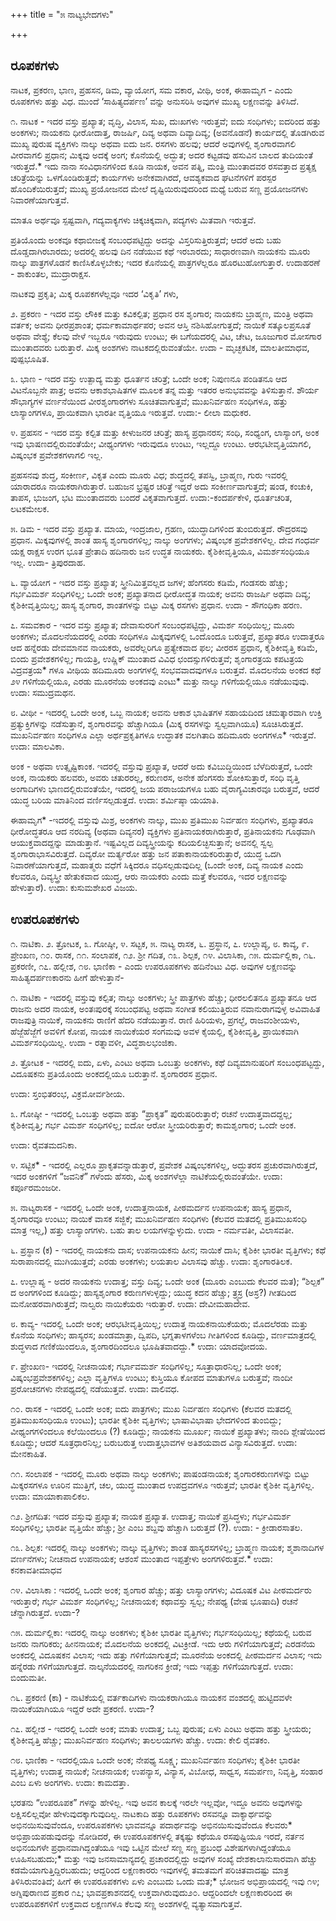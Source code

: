 +++
title = "೫ ನಾಟ್ಯಭೇದಗಳು"

+++


## ರೂಪಕಗಳು

ನಾಟಕ, ಪ್ರಕರಣ, ಭಾಣ, ಪ್ರಹಸನ, ಡಿಮ, ವ್ಯಾಯೋಗ, ಸಮ ವಕಾರ, ವೀಥಿ, ಅಂಕ, ಈಹಾಮೃಗ - ಎಂದು ರೂಪಕಗಳು ಹತ್ತು ವಿಧ. ಮುಂದೆ ‘ಸಾಹಿತ್ಯದರ್ಪಣ’ ವನ್ನು ಅನುಸರಿಸಿ ಅವುಗಳ ಮುಖ್ಯ ಲಕ್ಷಣವನ್ನು ತಿಳಿಸಿದೆ.

೧. ನಾಟಕ - ಇದರ ವಸ್ತು ಪ್ರಖ್ಯಾತ; ವೃದ್ಧಿ, ವಿಲಾಸ, ಸುಖ, ದುಃಖಗಳು ಇರುತ್ತವೆ; ಐದು ಸಂಧಿಗಳು; ಐದರಿಂದ ಹತ್ತು ಅಂಕಗಳು; ನಾಯಕನು ಧೀರೋದಾತ್ತ, ರಾಜರ್ಷಿ, ದಿವ್ಯ ಅಥವಾ ದಿವ್ಯಾದಿವ್ಯ; (ಅವನೊಡನೆ) ಕಾರ್ಯದಲ್ಲಿ ತೊಡಗಿರುವ ಮುಖ್ಯ ಪುರುಷ ವ್ಯಕ್ತಿಗಳು ನಾಲ್ಕು ಅಥವಾ ಐದು ಜನ. ರಸಗಳು ಹಲವು; ಆದರೆ ಅವುಗಳಲ್ಲಿ ಶೃಂಗಾರವಾಗಲಿ ವೀರವಾಗಲಿ ಪ್ರಧಾನ; ಮಿಕ್ಕವು ಅದಕ್ಕೆ ಅಂಗ; ಕೊನೆಯಲ್ಲಿ ಅದ್ಭುತ; ಅದರ ಕಟ್ಟಡವು ಹಸುವಿನ ಬಾಲದ ತುದಿಯಂತೆ ಇರುತ್ತದೆ.* ಇದು ನಾನಾ ಸಂವಿಧಾನಗಳಿಂದ ಕೂಡಿ ನಾಯಕ, ಅವನ ಪತ್ನಿ, ಮಂತ್ರಿ ಮುಂತಾದವರ ರಸವತ್ತಾದ ಪ್ರತ್ಯಕ್ಷ ಚರಿತ್ರೆಯನ್ನು ಒಳಗೊಂಡಿರುತ್ತದೆ; ಕಾರ್ಯಗಳು ಅನೇಕವಾಗಿರದೆ, ಆವಶ್ಯಕವಾದ ಘಟನೆಗಳಿಗೆ ಪರಸ್ಪರ ಹೊಂದಿಕೆಯಿರುತ್ತದೆ; ಮುಖ್ಯ ಪ್ರಯೋಜನದ ಮೇಲೆ ದೃಷ್ಟಿಯಿರುವುದರಿಂದ ಮಧ್ಯೆ ಬರುವ ಸಣ್ಣ ಪ್ರಯೋಜನಗಳು ನಿವಾರಣೆಯಾಗುತ್ತವೆ.

ಮಾತೂ ಅರ್ಥವೂ ಸ್ಪಷ್ಟವಾಗಿ, ಗದ್ಯವಾಕ್ಯಗಳು ಚಿಕ್ಕಚಿಕ್ಕವಾಗಿ, ಪದ್ಯಗಳು ಮಿತವಾಗಿ ಇರುತ್ತವೆ.

ಪ್ರತಿಯೊಂದು ಅಂಕವೂ ಕಥಾಬೀಜಕ್ಕೆ ಸಂಬಂಧಪಟ್ಟಿದ್ದು ಅದನ್ನು ವಿಸ್ತರಿಸುತ್ತಿರುತ್ತದೆ; ಆದರೆ ಅದು ಬಹು ದೊಡ್ಡದಾಗಿರಬಾರದು; ಅದರಲ್ಲಿ ಹಲವು ದಿನ ನಡೆಯುವ ಕಥೆ ಇರಬಾರದು; ಸಾಧಾರಣವಾಗಿ ನಾಯಕನು ಮೂರು ನಾಲ್ಕು ಪಾತ್ರಗಳೊಡನೆ ಕಾಣಿಸಿಕೊಳ್ಳಬೇಕು; ಇದರ ಕೊನೆಯಲ್ಲಿ ಪಾತ್ರಗಳೆಲ್ಲರೂ ಹೊರಟುಹೋಗುತ್ತಾರೆ. ಉದಾಹರಣೆ - ಶಾಕುಂತಲ, ಮುದ್ರಾರಾಕ್ಷಸ.

ನಾಟಕವು ಪ್ರಕೃತಿ; ಮಿಕ್ಕ ರೂಪಕಗಳೆಲ್ಲವೂ ಇದರ ‘ವಿಕೃತಿ’ ಗಳು,

೨. ಪ್ರಕರಣ - ಇದರ ವಸ್ತು ಲೌಕಿಕ ಮತ್ತು ಕವಿಕಲ್ಪಿತ; ಪ್ರಧಾನ ರಸ ಶೃಂಗಾರ; ನಾಯಕನು ಬ್ರಾಹ್ಮಣ, ಮಂತ್ರಿ ಅಥವಾ ವರ್ತಕ; ಅವನು ಧೀರಪ್ರಶಾಂತ; ಧರ್ಮಕಾಮಾರ್ಥಪರ; ಅವನ ಆಸ್ತಿ ನಶಿಸಿಹೋಗುತ್ತದೆ; ನಾಯಿಕೆ ಸತ್ಕೂಲಪ್ರಸೂತೆ ಅಥವಾ ವೇಶ್ಯೆ; ಕೆಲವು ವೇಳೆ ಇಬ್ಬರೂ ಇರುವುದು ಉಂಟು; ಈ ಬಗೆಯದರಲ್ಲಿ ವಿಟ, ಚೇಟ, ಜೂಜುಗಾರ ಮೋಸಗಾರ ಮುಂತಾದವರು ಬರುತ್ತಾರೆ. ಮಿಕ್ಕ ಅಂಶಗಳು ನಾಟಕದಲ್ಲಿರುವಂತೆಯೇ. ಉದಾ - ಮೃಚ್ಛಕಟಿಕ, ಮಾಲತೀಮಾಧವ, ಪುಷ್ಪಭೂಷಿತ.

೩. ಭಾಣ - ಇದರ ವಸ್ತು ಉತ್ಪಾದ್ಯ ಮತ್ತು ಧೂರ್ತನ ಚರಿತ್ರೆ; ಒಂದೇ ಅಂಕ; ನಿಪುಣನೂ ಪಂಡಿತನೂ ಆದ ವಿಟನೊಬ್ಬನೇ ಪಾತ್ರ; ಅವನು ಆಕಾಶಭಾಷಿತಗಳ ಮೂಲಕ ತನ್ನ ಮತ್ತು ಇತರರ ಅನುಭವವನ್ನು ತಿಳಿಸುತ್ತಾನೆ. ಶೌರ್ಯ ಸೌಭಾಗ್ಯಗಳ ವರ್ಣನೆಯಿಂದ ವೀರಶೃಂಗಾರಗಳು ಸೂಚಿತವಾಗುತ್ತವೆ; ಮುಖನಿರ್ವಹಣ ಸಂಧಿಗಳೂ, ಹತ್ತು ಲಾಸ್ಯಾಂಗಗಳೂ, ಪ್ರಾಯಿಕವಾಗಿ ಭಾರತೀ ವೃತ್ತಿಯೂ ಇರುತ್ತವೆ. ಉದಾ:- ಲೀಲಾ ಮಧುಕರ.

೪. ಪ್ರಹಸನ - ಇದರ ವಸ್ತು ಕಲ್ಪಿತ ಮತ್ತು ಕೀಳುಜನರ ಚರಿತ್ರೆ; ಹಾಸ್ಯ ಪ್ರಧಾನರಸ; ಸಂಧಿ, ಸಂಧ್ಯಂಗ, ಲಾಸ್ಯಾಂಗ, ಅಂಕ ಇವು ಭಾಷಣದಲ್ಲಿರುವಂತೆಯೇ; ವೀಥ್ಯಂಗಗಳು ಇರುವುದೂ ಉಂಟು, ಇಲ್ಲದ್ದೂ ಉಂಟು. ಆರಭಟೀವೃತ್ತಿಯಾಗಲಿ, ವಿಷ್ಕಂಭಕ ಪ್ರವೇಶಕಗಳಾಗಲಿ ಇಲ್ಲ.

ಪ್ರಹಸನವು ಶುದ್ಧ, ಸಂಕೀರ್ಣ, ವಿಕೃತ ಎಂದು ಮೂರು ವಿಧ; ಶುದ್ಧದಲ್ಲಿ ತಪಸ್ವಿ, ಬ್ರಾಹ್ಮಣ, ಗುರು ಇವರಲ್ಲಿ ಯಾರಾದರೂ ನಾಯಕರಾಗಿರುತ್ತಾರೆ. ಬಹುಜನ ಭ್ರಷ್ಟರ ಚರಿತ್ರೆ ಇದ್ದರೆ ಅದು ಸಂಕೀರ್ಣವಾಗುತ್ತದೆ; ಷಂಡ, ಕಂಚುಕಿ, ತಾಪಸ, ಭುಜಂಗ, ಭಟ ಮುಂತಾದವರು ಬಂದರೆ ವಿಕೃತವಾಗುತ್ತದೆ. ಉದಾ:-ಕಂದರ್ಪಕೇಳಿ, ಧೂರ್ತಚರಿತ, ಲಟಕಮೇಲಕ.

೫. ಡಿಮ - ಇದರ ವಸ್ತು ಪ್ರಖ್ಯಾತ. ಮಾಯ, ಇಂದ್ರಜಾಲ, ಗ್ರಹಣ, ಯುದ್ಧಾದಿಗಳಿಂದ ತುಂಬಿರುತ್ತದೆ. ರೌದ್ರರಸವು ಪ್ರಧಾನ. ಮಿಕ್ಕವುಗಳಲ್ಲಿ ಶಾಂತ ಹಾಸ್ಯ ಶೃಂಗಾರಗಳಿಲ್ಲ; ನಾಲ್ಕು ಅಂಗಗಳು; ವಿಷ್ಕಂಭಕ ಪ್ರವೇಶಕಗಳಿಲ್ಲ. ದೇವ ಗಂಧರ್ವ ಯಕ್ಷ ರಾಕ್ಷಸ ಉರಗ ಭೂತ ಪ್ರೇತಾದಿ ಹದಿನಾರು ಜನ ಉದ್ಧತ ನಾಯಕರು. ಕೈಶಿಕೀವೃತ್ತಿಯೂ, ವಿಮರ್ಶಸಂಧಿಯೂ ಇಲ್ಲ. ಉದಾ- ತ್ರಿಪುರದಾಹ.

೬. ವ್ಯಾಯೋಗ - ಇದರ ವಸ್ತು ಪ್ರಖ್ಯಾತ; ಸ್ತ್ರೀನಿಮಿತ್ತವಲ್ಲದ ಜಗಳ; ಹೆಂಗಸರು ಕಡಿಮೆ, ಗಂಡಸರು ಹೆಚ್ಚು; ಗರ್ಭವಿಮರ್ಶ ಸಂಧಿಗಳಿಲ್ಲ; ಒಂದೇ ಅಂಕ; ಪ್ರಖ್ಯಾತನಾದ ಧೀರೋದ್ಧತ ನಾಯಕ; ಅವನು ರಾಜರ್ಷಿ ಅಥವಾ ದಿವ್ಯ; ಕೈಶಿಕೀವೃತ್ತಿಯಿಲ್ಲ; ಹಾಸ್ಯ ಶೃಂಗಾರ, ಶಾಂತಗಳನ್ನು ಬಿಟ್ಟು ಮಿಕ್ಕ ರಸಗಳು ಪ್ರಧಾನ. ಉದಾ - ಸೌಗಂಧಿಕಾ ಹರಣ.

೭. ಸಮವಕಾರ - ಇದರ ವಸ್ತು ಪ್ರಖ್ಯಾತ; ದೇವಾಸುರರಿಗೆ ಸಂಬಂಧಪಟ್ಟಿದ್ದು, ವಿಮರ್ಶ ಸಂಧಿಯಿಲ್ಲ; ಮೂರು ಅಂಕಗಳು; ಮೊದಲನೆಯದರಲ್ಲಿ ಎರಡು ಸಂಧಿಗಳೂ ಮಿಕ್ಕವುಗಳಲ್ಲಿ ಒಂದೊಂದೂ ಬರುತ್ತವೆ, ಪ್ರಖ್ಯಾತರೂ ಉದಾತ್ತರೂ ಆದ ಹನ್ನೆರಡು ದೇವಮಾನವ ನಾಯಕರು, ಅವರೆಲ್ಲರಿಗೂ ಪ್ರತ್ಯೇಕವಾದ ಫಲ; ವೀರರಸ ಪ್ರಧಾನ, ಕೈಶಿಕೀವೃತ್ತಿ ಕಡಿಮೆ, ಬಿಂದು ಪ್ರವೇಶಕಗಳಿಲ್ಲ; ಗಾಯತ್ರಿ, ಉಷ್ಣಿಕ್ ಮುಂತಾದ ವಿವಿಧ ಛಂದಸ್ಸುಗಳಿರುತ್ತವೆ; ಶೃಂಗಾರತ್ರಯ ಕಪಟತ್ರಯ ವಿದ್ರವತ್ರಯ* ಗಳೂ ವೀಥಿಯ ಹದಿಮೂರು ಅಂಗಗಳಲ್ಲಿ ಸಂಭವವಾದವುಗಳೂ ಬರುತ್ತವೆ. ಮೊದಲನೆಯ ಅಂಕದ ಕಥೆ ೨೪ ಗಳಿಗೆಯಲ್ಲಿಯೂ, ಎರಡು ಮೂರನೆಯ ಅಂಕದವು ಎಂಟು* ಮತ್ತು ನಾಲ್ಕು ಗಳಿಗೆಯಲ್ಲಿಯೂ ನಡೆಯುವುವು. ಉದಾ: ಸಮುದ್ರಮಥನ.

೮. ವೀಥೀ - ಇದರಲ್ಲಿ ಒಂದೇ ಅಂಕ, ಒಬ್ಬ ನಾಯಕ; ಅವನು ಆಕಾಶ ಭಾಷಿತಗಳ ಸಹಾಯದಿಂದ ಚಮತ್ಕಾರವಾಗಿ ಉಕ್ತಿ ಪ್ರತ್ಯುಕ್ತಿಗಳನ್ನು ನಡೆಸುತ್ತಾನೆ, ಶೃಂಗಾರವನ್ನು ಹೆಚ್ಚಾಗಿಯೂ (ಮಿಕ್ಕ ರಸಗಳನ್ನು ಸ್ವಲ್ಪವಾಗಿಯೂ) ಸೂಚಿಸಿರುತ್ತದೆ. ಮುಖನಿರ್ವಹಣ ಸಂಧಿಗಳೂ ಎಲ್ಲಾ ಅರ್ಥಪ್ರಕೃತಿಗಳೂ ಉದ್ಧಾತಕ ವಲಗಿತಾದಿ ಹದಿಮೂರು ಅಂಗಗಳೂ* ಇರುತ್ತವೆ. ಉದಾ: ಮಾಲವಿಕಾ.

ಅಂಕ - ಅಥವಾ ಉತ್ಸೃಷ್ಟಿಕಾಂಕ. ಇದರಲ್ಲಿ ವಸ್ತುವು ಪ್ರಖ್ಯಾತ, ಆದರೆ ಅದು ಕವಿಬುದ್ಧಿಯಿಂದ ಬೆಳೆದಿರುತ್ತದೆ, ಒಂದೇ ಅಂಕ, ನಾಯಕರು ಹಲವರು, ಅವರು ಚತುರರಲ್ಲ, ಕರುಣರಸ, ಅನೇಕ ಹೆಂಗಸರು ಶೋಕಿಸುತ್ತಾರೆ, ಸಂಧಿ ವೃತ್ತಿ ಅಂಗಾದಿಗಳು ಭಾಣದಲ್ಲಿರುವಂತೆಯೇ, ಇದರಲ್ಲಿ ಜಯ ಪರಾಜಯಗಳೂ ಬಹು ವೈರಾಗ್ಯವಿಚಾರವೂ ಬರುತ್ತವೆ, ಆದರೆ ಯುದ್ಧ ಬರಿಯ ಮಾತಿನಿಂದ ವರ್ಣಿಸಲ್ಪಡುತ್ತದೆ. ಉದಾ: ಶರ್ಮಿಷ್ಠಾ ಯಯಾತಿ.

ಈಹಾಮೃಗ* -ಇದರಲ್ಲಿ ವಸ್ತುವು ಮಿಶ್ರ, ಅಂಕಗಳು ನಾಲ್ಕು, ಮುಖ ಪ್ರತಿಮುಖ ನಿರ್ವಹಣ ಸಂಧಿಗಳು, ಪ್ರಖ್ಯಾತರೂ ಧೀರೋದ್ಧತರೂ ಆದ ನರದಿವ್ಯ (ಅಥವಾ ದಿವ್ಯನರ) ವ್ಯಕ್ತಿಗಳು ಪ್ರತಿನಾಯಕರಾಗಿರುತ್ತಾರೆ, ಪ್ರತಿನಾಯಕನು ಗೂಢವಾಗಿ ಆಯುಕ್ತವಾದದ್ದನ್ನು ಮಾಡುತ್ತಾನೆ. ಇಷ್ಟವಿಲ್ಲದ ದಿವ್ಯಸ್ತ್ರೀಯನ್ನು ಕದಿಯಲಿಚ್ಛಿಸುತ್ತಾನೆ; ಅವನಲ್ಲಿ ಸ್ವಲ್ಪ ಶೃಂಗಾರಾಭಾಸವಿರುತ್ತದೆ. ದಿವ್ಯರೋ ಮರ್ತ್ಯರೋ ಹತ್ತು ಜನ ಪತಾಕಾನಾಯಕರಿರುತ್ತಾರೆ, ಯುದ್ಧ ಒದಗಿ ನಿವಾರಣೆಯಾಗುತ್ತದೆ, ಮಹಾತ್ಮರು ವಧೆಗೆ ಸಿಕ್ಕಿದರೂ ವಧಿಸಲ್ಪಡುವುದಿಲ್ಲ (ಒಂದೇ ಅಂಕ, ದಿವ್ಯ ನಾಯಕ ಎಂದು ಕೆಲವರೂ, ದಿವ್ಯಸ್ತ್ರೀ ಹೇತುಕವಾದ ಯುದ್ಧ, ಆರು ನಾಯಕರು ಎಂದು ಮತ್ತೆ ಕೆಲವರೂ, ಇದರ ಲಕ್ಷಣವನ್ನು ಹೇಳುತ್ತಾರೆ). ಉದಾ: ಕುಸುಮಶೇಖರ ವಿಜಯ.

## ಉಪರೂಪಕಗಳು

೧. ನಾಟಿಕಾ. ೨. ತ್ರೋಟಕ, ೩. ಗೋಷ್ಠೀ, ೪. ಸಟ್ಟಕ, ೫. ನಾಟ್ಯ ರಾಸಕ, ೬. ಪ್ರಸ್ಥಾನ, ೭. ಉಲ್ಲಾಪ್ಯ, ೮. ಕಾವ್ಯ, ೯. ಪ್ರೇಂಖಣ, ೧೦. ರಾಸಕ, ೧೧. ಸಂಲಾಪಕ, ೧೨. ಶ್ರೀ ಗದಿತ, ೧೩. ಶಿಲ್ಪಕ, ೧೪. ವಿಲಾಸಿಕಾ, ೧೫. ದುರ್ಮಲ್ಲಿಕಾ, ೧೬. ಪ್ರಕರಣೀ, ೧೭. ಹಲ್ಲೀಶ, ೧೮. ಭಾಣಿಕಾ - ಎಂದು ಉಪರೂಪಕಗಳು ಹದಿನೆಂಟು ವಿಧ. ಅವುಗಳ ಲಕ್ಷಣವನ್ನು ಸಾಹಿತ್ಯದರ್ಪಣಕಾರನು ಹೀಗೆ ಹೇಳುತ್ತಾನೆ-

೧. ನಾಟಿಕಾ - ಇದರಲ್ಲಿ ವಸ್ತುವು ಕಲ್ಪಿತ; ನಾಲ್ಕು ಅಂಕಗಳು; ಸ್ತ್ರೀ ಪಾತ್ರಗಳು ಹೆಚ್ಚು; ಧೀರಲಲಿತನೂ ಪ್ರಖ್ಯಾತನೂ ಆದ ರಾಜನು ಅದರ ನಾಯಕ, ಅಂತಃಪುರಕ್ಕೆ ಸಂಬಂಧಪಟ್ಟ ಅಥವಾ ಸಂಗೀತ ಕಲಿಯುತ್ತಿರುವ ನವಾನುರಾಗವುಳ್ಳ ಅವಿವಾಹಿತ ರಾಜಪುತ್ರಿ ನಾಯಿಕೆ, ನಾಯಕನು ರಾಣಿಗೆ ಹೆದರಿ ನಡೆಯುತ್ತಾನೆ. ರಾಣಿ ಹಿರಿಯಳು, ಪ್ರಗಲ್ಭೆ, ರಾಜವಂಶೀಯಳು, ಹೆಜ್ಜೆಹೆಜ್ಜೆಗೆ ಅವಳಿಗೆ ಕೋಪ, ನಾಯಕ ನಾಯಿಕೆಯರ ಸಂಗಮವು ಅವಳ ಕೈಯಲ್ಲಿ, ಕೈಶಿಕೀವೃತ್ತಿ, ಪ್ರಾಯಿಕವಾಗಿ ವಿಮರ್ಶಸಂಧಿಯಿಲ್ಲ. ಉದಾ - ರತ್ನಾವಳೀ, ವಿದ್ಧಶಾಲಭಂಜಿಕಾ.

೨. ತ್ರೋಟಕ - ಇದರಲ್ಲಿ ಐದು, ಏಳು, ಎಂಟು ಅಥವಾ ಒಂಬತ್ತು ಅಂಕಗಳು, ಕಥೆ ದಿವ್ಯಮಾನುಷರಿಗೆ ಸಂಬಂಧಪಟ್ಟದ್ದು, ವಿದೂಷಕನು ಪ್ರತಿಯೊಂದು ಅಂಕದಲ್ಲಿಯೂ ಬರುತ್ತಾನೆ. ಶೃಂಗಾರರಸ ಪ್ರಧಾನ.

ಉದಾ: ಸ್ತಂಭಿತರಂಭ, ವಿಕ್ರಮೋರ್ವಶೀಯ.

೩. ಗೋಷ್ಠೀ - ಇದರಲ್ಲಿ ಒಂಬತ್ತು ಅಥವಾ ಹತ್ತು “ಪ್ರಾಕೃತ” ಪುರುಷರಿರುತ್ತಾರೆ; ರಚನೆ ಉದಾತ್ತವಾದದ್ದಲ್ಲ; ಕೈಶಿಕೀವೃತ್ತಿ; ಗರ್ಭ ವಿಮರ್ಶ ಸಂಧಿಗಳಿಲ್ಲ; ಐದೋ ಆರೋ ಸ್ತ್ರೀಯರಿರುತ್ತಾರೆ; ಕಾಮಶೃಂಗಾರ; ಒಂದೇ ಅಂಕ.

ಉದಾ: ರೈವತಮದನಿಕಾ.

೪. ಸಟ್ಟಿಕ* - ಇದರಲ್ಲಿ ಎಲ್ಲರೂ ಪ್ರಾಕೃತವನ್ನಾಡುತ್ತಾರೆ, ಪ್ರವೇಶಕ ವಿಷ್ಕಂಭಕಗಳಿಲ್ಲ, ಅದ್ಭುತರಸ ಪ್ರಚುರವಾಗಿರುತ್ತದೆ, ಇದರ ಅಂಕಗಳಿಗೆ “ಜವನಿಕೆ” ಗಳೆಂದು ಹೆಸರು, ಮಿಕ್ಕ ಅಂಶಗಳೆಲ್ಲಾ ನಾಟಿಕೆಯಲ್ಲಿರುವಂತೆಯೇ. ಉದಾ: ಕರ್ಪೂರಮಂಜರೀ.

೫. ನಾಟ್ಯರಾಸಕ - ಇದರಲ್ಲಿ ಒಂದೇ ಅಂಕ, ಉದಾತ್ತನಾಯಕ, ಪೀಠಮರ್ದನ ಉಪನಾಯಕ; ಹಾಸ್ಯ ಪ್ರಧಾನ, ಶೃಂಗಾರವೂ ಉಂಟು; ನಾಯಿಕೆ ವಾಸಕ ಸಜ್ಜಿಕೆ; ಮುಖನಿರ್ವಹಣ ಸಂಧಿಗಳು (ಕೆಲವರ ಮತದಲ್ಲಿ ಪ್ರತಿಮುಖಸಂಧಿ ಮಾತ್ರ ಇಲ್ಲ,) ಹತ್ತು ಲಾಸ್ಯಾಂಗಗಳು. ಬಹು ತಾಲ ಲಯಗಳನ್ನುಳ್ಳುದು. ಉದಾ - ನರ್ಮವತೀ, ವಿಲಾಸವತೀ.

೬. ಪ್ರಸ್ಥಾನ (ಕ) - ಇದರಲ್ಲಿ ನಾಯಕನು ದಾಸ; ಉಪನಾಯಕನು ಹೀನ; ನಾಯಿಕೆ ದಾಸಿ; ಕೈಶಿಕೀ ಭಾರತೀ ವೃತ್ತಿಗಳು; ಕಥೆ ಸುರಾಪಾನದಲ್ಲಿ ಮುಗಿಯುತ್ತದೆ; ಎರಡು ಅಂಕಗಳು; ಲಯತಾಲ ವಿಲಾಸವು ಹೆಚ್ಚು. ಉದಾ: ಶೃಂಗಾರತಿಲಕ.

೭. ಉಲ್ಲಾಪ್ಯ - ಅದರ ನಾಯಕನು ಉದಾತ್ತ; ವಸ್ತು ದಿವ್ಯ; ಒಂದೇ ಅಂಕ (ಮೂರು ಎಂಬುದು ಕೆಲವರ ಮತ); “ಶಿಲ್ಪಕ” ದ ಅಂಗಗಳಿಂದ ಕೂಡಿದ್ದು; ಹಾಸ್ಯಶೃಂಗಾರ ಕರುಣಗಳುಳ್ಳದ್ದು; ಯುದ್ಧ ಕದನ ಹೆಚ್ಚು; ತ್ರ್ಯಸ್ರ (ಅಸ್ರ?) ಗೀತದಿಂದ ಮನೋಹರವಾಗಿರುತ್ತದೆ; ನಾಲ್ವರು ನಾಯಿಕೆಯರು ಇರುತ್ತಾರೆ. ಉದಾ: ದೇವೀಮಹಾದೇವ.

೮. ಕಾವ್ಯ- ಇದರಲ್ಲಿ ಒಂದೇ ಅಂಕ; ಆರಭಟೀವೃತ್ತಿಯಿಲ್ಲ; ಉದಾತ್ತ ನಾಯಕನಾಯಿಕೆಯರು; ಮೊದಲೆರಡು ಮತ್ತು ಕೊನೆಯ ಸಂಧಿಗಳು; ಹಾಸ್ಯರಸ; ಖಂಡಮಾತ್ರಾ, ದ್ವಿಪದಿ, ಭಗ್ನತಾಳಗಳೆಂಬ ಗೀತಿಗಳಿಂದ ಕೂಡಿದ್ದು, ವರ್ಣಮಾತ್ರದಲ್ಲಿ ಶುದ್ಧಳಾದ ಗಣಿಕೆಯಿಂದಲೂ, ಶೃಂಗಾರದಿಂದಲೂ ಭೂಷಿತವಾದದ್ದು.* ಉದಾ: ಯಾದವೋದಯ.

೯. ಪ್ರೇಂಖಣ- ಇದರಲ್ಲಿ ನೀಚನಾಯಕ; ಗರ್ಭಾವಮರ್ಶ ಸಂಧಿಗಳಿಲ್ಲ; ಸೂತ್ರಾಧಾರನಿಲ್ಲ; ಒಂದೇ ಅಂಕ; ವಿಷ್ಕಂಭಪ್ರವೇಶಕಗಳಿಲ್ಲ; ಎಲ್ಲಾ ವೃತ್ತಿಗಳೂ ಉಂಟು; ಕುಸ್ತಿಯೂ ಕೋಪದ ಮಾತುಗಳೂ ಬರುತ್ತವೆ; ನಾಂದೀ ಪ್ರರೋಚನಗಳು ನೇಪಥ್ಯದಲ್ಲಿ ನಡೆಯುತ್ತವೆ. ಉದಾ: ವಾಲಿವಧ.

೧೦. ರಾಸಕ - ಇದರಲ್ಲಿ ಒಂದೇ ಅಂಕ; ಐದು ಪಾತ್ರಗಳು; ಮುಖ ನಿರ್ವಹಣ ಸಂಧಿಗಳು (ಕೆಲವರ ಮತದಲ್ಲಿ ಪ್ರತಿಮುಖಸಂಧಿಯೂ ಉಂಟು); ಭಾರತೀ ಕೈಶಿಕೀ ವೃತ್ತಿಗಳು; ಭಾಷಾವಿಭಾಷಾ ಭೇದಗಳಿಂದ ತುಂಬಿದ್ದು; ವೀಥ್ಯಂಗಗಳಿಂದಲೂ ಕಲೆಯಿಂದಲೂ (?) ಕೂಡಿದ್ದು; ನಾಯಕನು ಮೂರ್ಖ; ನಾಯಿಕೆ ಪ್ರಖ್ಯಾತಳು; ನಾಂದಿ ಶ್ಲೇಷೆಯಿಂದ ಕೂಡಿದ್ದು; ಆದರೆ ಸೂತ್ರಧಾರನಿಲ್ಲ; ಬರುಬರುತ್ತ ಉದಾತ್ತಭಾವಗಳ ಅತಿಶಯವಾದ ವಿನ್ಯಾಸವಿರುತ್ತದೆ. ಉದಾ: ಮೇನಕಾಹಿತ.

೧೧. ಸಂಲಾಪಕ - ಇದರಲ್ಲಿ ಮೂರು ಅಥವಾ ನಾಲ್ಕು ಅಂಕಗಳು; ಪಾಷಂಡನಾಯಕ; ಶೃಂಗಾರಕರುಣಗಳನ್ನು ಬಿಟ್ಟು ಮಿಕ್ಕರಸಗಳೂ ಊರಿನ ಮುತ್ತಿಗೆ, ಚಲ, ಯುದ್ಧ ಮುಂತಾದ ಉಪದ್ರವಗಳೂ ಇರುತ್ತವೆ; ಭಾರತೀ ಕೈಶಿಕೀ ವೃತ್ತಿಗಳಿಲ್ಲ. ಉದಾ: ಮಾಯಾಕಾಪಾಲಿಕಲ.

೧೨. ಶ್ರೀಗದಿತ: ಇದರ ವಸ್ತುವು ಪ್ರಖ್ಯಾತ; ನಾಯಕ ಪ್ರಖ್ಯಾತ. ಉದಾತ್ತ; ನಾಯಿಕೆ ಪ್ರಸಿದ್ಧಳು; ಗರ್ಭವಿಮರ್ಶ ಸಂಧಿಗಳಿಲ್ಲ; ಭಾರತೀ ವೃತ್ತಿಯೇ ಹೆಚ್ಚು; ಶ್ರೀ ಎಂಬ ಶಬ್ದವು ಹೆಚ್ಚಾಗಿ ಬರುತ್ತದೆ (?). ಉದಾ: - ಕ್ರೀಡಾರಸಾತಲ.

೧೩. ಶಿಲ್ಪಕ: ಇದರಲ್ಲಿ ನಾಲ್ಕು ಅಂಕಗಳು; ನಾಲ್ಕು ವೃತ್ತಿಗಳು; ಶಾಂತ ಹಾಸ್ಯರಸಗಳಿಲ್ಲ; ಬ್ರಾಹ್ಮಣ ನಾಯಕ; ಶ್ಮಶಾನಾದಿಗಳ ವರ್ಣನೆಗಳು; ನೀಚನಾದ ಉಪನಾಯಕ; ಆಶಂಸೆ ಮುಂತಾದ ಇಪ್ಪತ್ತೇಳು ಅಂಗಗಳಿರುತ್ತವೆ.* ಉದಾ: ಕನಕಾವತೀಮಾಧವ

೧೪. ವಿಲಾಸಿಕಾ : ಇದರಲ್ಲಿ ಒಂದೇ ಅಂಕ; ಶೃಂಗಾರ ಹೆಚ್ಚು; ಹತ್ತು ಲಾಸ್ಯಾಂಗಗಳು; ವಿದೂಷಕ ವಿಟ ಪೀಠಮರ್ದರು ಇರುತ್ತಾರೆ; ಗರ್ಭ ವಿಮರ್ಶ ಸಂಧಿಗಳಿಲ್ಲ; ನೀಚನಾಯಕ; ಕಥಾವಸ್ತು ಸ್ವಲ್ಪ; ನೇಪಥ್ಯ (ವೇಷ ಭೂಷಾದಿ) ರಚನೆ ಚೆನ್ನಾಗಿರುತ್ತದೆ. ಉದಾ-?

೧೫. ದುರ್ಮಲ್ಲಿಕಾ: ಇದರಲ್ಲಿ ನಾಲ್ಕು ಅಂಕಗಳು; ಕೈಶಿಕೀ ಭಾರತೀ ವೃತ್ತಿಗಳು; ಗರ್ಭಸಂಧಿಯಿಲ್ಲ; ಕಥೆಯಲ್ಲಿ ಬರುವ ಜನರು ನಾಗರಿಕರು; ಹೀನನಾಯಕ; ಮೊದಲನೆಯ ಅಂಕದಲ್ಲಿ ವಿಟಕ್ರೀಡೆ. ಇದು ಆರು ಗಳಿಗೆಯಾಗುತ್ತದೆ; ಎರಡನೆಯ ಅಂಕದಲ್ಲಿ ವಿದೂಷಕನ ವಿಲಾಸ; ಇದು ಹತ್ತು ಗಳಿಗೆಯಾಗುತ್ತದೆ; ಮೂರನೆಯ ಅಂಕದಲ್ಲಿ ಪೀಠಮರ್ದನ ವಿಲಾಸ; ಇದು ಹನ್ನೆರಡು ಗಳಿಗೆಯಾಗುತ್ತದೆ. ನಾಲ್ಕನೆಯದರಲ್ಲಿ ನಾಗರಿಕನ ಕ್ರೀಡೆ; ಇದು ಇಪ್ಪತ್ತು ಗಳಿಗೆಯಾಗುತ್ತದೆ. ಉದಾ: ಬಿಂದುಮತೀ.

೧೬. ಪ್ರಕರಣಿ (ಕಾ) - ನಾಟಿಕೆಯಲ್ಲಿ ವರ್ತಕಾದಿಗಳು ನಾಯಕರಾಗಿಯೂ ನಾಯಕನ ವಂಶದಲ್ಲಿ ಹುಟ್ಟಿದವಳೇ ನಾಯಿಕೆಯಾಗಿಯೂ ಇದ್ದರೆ ಅದೇ ಪ್ರಕರಣಿ. ಉದಾ-?

೧೭. ಹಲ್ಲೀಶ - ಇದರಲ್ಲಿ ಒಂದೇ ಅಂಕ; ಮಾತು ಉದಾತ್ತ; ಒಬ್ಬ ಪುರುಷ; ಏಳು ಎಂಟು ಅಥವಾ ಹತ್ತು ಸ್ತ್ರೀಯರು; ಕೈಶಿಕೀವೃತ್ತಿ ಹೆಚ್ಚು; ಮುಖನಿರ್ವಹಣ ಸಂಧಿಗಳು; ತಾಲಲಯಗಳು ಹೆಚ್ಚು. ಉದಾ: ಕೇಲಿ ರೈವತಕಂ.

೧೮. ಭಾಣಿಕಾ - ಇದರಲ್ಲಿಯೂ ಒಂದೇ ಅಂಕ; ನೇಪಥ್ಯ ಸೂಕ್ಷ್ಮ; ಮುಖನಿರ್ವಹಣ ಸಂಧಿಗಳು; ಕೈಶಿಕೀ ಭಾರತೀ ವೃತ್ತಿಗಳು; ಉದಾತ್ತ ನಾಯಿಕೆ; ನೀಚನಾಯಕ; ಉಪನ್ಯಾಸ, ವಿನ್ಯಾಸ, ವಿಬೋಧ, ಸಾಧ್ವಸ, ಸಮರ್ಪಣ, ನಿವೃತ್ತಿ, ಸಂಹಾರ ಎಂಬ ಏಳು ಅಂಗಗಳು. ಉದಾ: ಕಾಮದತ್ತಾ.

ಭರತನು “ಉಪರೂಪಕ” ಗಳನ್ನು ಹೇಳಿಲ್ಲ. ಇವು ಅವನ ಕಾಲಕ್ಕೆ ಇರಲೇ ಇಲ್ಲವೋ, ಇದ್ದೂ ಅವನು ಅವುಗಳನ್ನು ಲಕ್ಷಿಸಲಿಲ್ಲವೋ ಹೇಳುವುದಕ್ಕಾಗುವುದಿಲ್ಲ. ನಾಟಕಾದಿ ಹತ್ತು ರೂಪಕಗಳು ರಸವನ್ನೂ ವಾಕ್ಯಾರ್ಥವನ್ನು ಅಭಿನಯಿಸುವುವೆಂದೂ, ಉಪರೂಪಕಗಳು ಭಾವವನ್ನೂ ಪದಾರ್ಥವನ್ನು ಅಭಿನಯಿಸುವುವೆಂದೂ ಕೆಲವರು* ಅಭಿಪ್ರಾಯಪಡುವುದನ್ನು ನೋಡಿದರೆ, ಈ ಉಪರೂಪಕಗಳಲ್ಲಿ ತಕ್ಕಷ್ಟು ಕಥೆಯೂ ರಸಪುಷ್ಟಿಯೂ ಇರದೆ, ನರ್ತನ ಅಭಿನಯಗಳೇ ಪ್ರಧಾನವಾಗಿದ್ದಂತೆಯೂ ಇವು ಒಟ್ಟಿನ ಮೇಲೆ ಸಣ್ಣ ಸಣ್ಣ ಪ್ರಬಂಧ ವಿಶೇಷಗಳಾಗಿದ್ದಂತೆಯೂ ಊಹಿಸಬಹುದು;* ಮತ್ತು ಇವು ಜನಸಾಮಾನ್ಯದಲ್ಲಿ ಪ್ರಚಾರದಲ್ಲಿದ್ದು ಅವುಗಳ ಸಂಖ್ಯೆ ದೇಶಕಾಲಾನುಸಾರವಾಗಿ ಹೆಚ್ಚು ಕಡಮೆಯಾಗುತ್ತಿದ್ದಿರಬಹುದು; ಆದ್ದರಿಂದ ಲಕ್ಷಣಕಾರರು ಇವುಗಳಲ್ಲಿ ತಮತಮಗೆ ಪರಿಚಿತವಾದಷ್ಟು ಮಾತ್ರ ತಿಳಿಸಿರುವಂತಿದೆ; ಹೀಗೆ ಈ ಉಪರೂಪಕಗಳು ಏಳು ಎಂಬುದು ಒಂದು ಮತ;* ಭೋಜನ ಅಭಿಪ್ರಾಯದಲ್ಲಿ ಇವು ೧೪; ಅಗ್ನಿಪುರಾಣದ ಪ್ರಕಾರ ೧೭; ಭಾವಪ್ರಕಾಶನದಲ್ಲಿ ಉಕ್ತವಾಗಿರುವುದು೨೦. ಆದ್ದರಿಂದಲೇ ಲಕ್ಷಣಕಾರರಿಂದ ಈ ಉಪರೂಪಕಗಳಿಗೆ ಉಕ್ತವಾದ ಲಕ್ಷಣಗಳೂ ಕೆಲವು ಸಣ್ಣ ಅಂಶಗಳಲ್ಲಿ ವ್ಯತ್ಯಾಸವಾಗುತ್ತವೆ.

